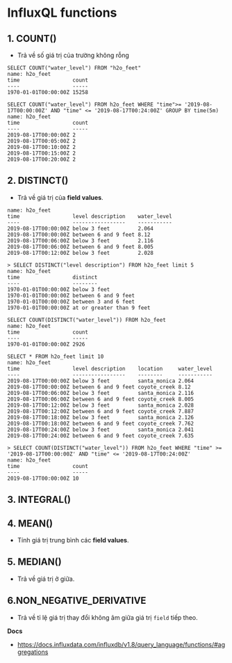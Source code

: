 # InfluxQL functions
## 1. COUNT()
- Trả về số giá trị của trường không rỗng

```
SELECT COUNT("water_level") FROM "h2o_feet"
name: h2o_feet
time                 count
----                 -----
1970-01-01T00:00:00Z 15258
```
```
SELECT COUNT("water_level") FROM h2o_feet WHERE "time">= '2019-08-17T00:00:00Z' AND "time" <= '2019-08-17T00:24:00Z' GROUP BY time(5m)
name: h2o_feet
time                 count
----                 -----
2019-08-17T00:00:00Z 2
2019-08-17T00:05:00Z 2
2019-08-17T00:10:00Z 2
2019-08-17T00:15:00Z 2
2019-08-17T00:20:00Z 2
```

## 2. DISTINCT()
- Trả về giá trị của **field values**.

```SELECT *::field FROM h2o_feet limit 5
name: h2o_feet
time                 level description    water_level
----                 -----------------    -----------
2019-08-17T00:00:00Z below 3 feet         2.064
2019-08-17T00:00:00Z between 6 and 9 feet 8.12
2019-08-17T00:06:00Z below 3 feet         2.116
2019-08-17T00:06:00Z between 6 and 9 feet 8.005
2019-08-17T00:12:00Z below 3 feet         2.028
```

```
> SELECT DISTINCT("level description") FROM h2o_feet limit 5
name: h2o_feet
time                 distinct
----                 --------
1970-01-01T00:00:00Z below 3 feet
1970-01-01T00:00:00Z between 6 and 9 feet
1970-01-01T00:00:00Z between 3 and 6 feet
1970-01-01T00:00:00Z at or greater than 9 feet
```

```
SELECT COUNT(DISTINCT("water_level")) FROM h2o_feet 
name: h2o_feet
time                 count
----                 -----
1970-01-01T00:00:00Z 2926
```

```
SELECT * FROM h2o_feet limit 10
name: h2o_feet
time                 level description    location     water_level
----                 -----------------    --------     -----------
2019-08-17T00:00:00Z below 3 feet         santa_monica 2.064
2019-08-17T00:00:00Z between 6 and 9 feet coyote_creek 8.12
2019-08-17T00:06:00Z below 3 feet         santa_monica 2.116
2019-08-17T00:06:00Z between 6 and 9 feet coyote_creek 8.005
2019-08-17T00:12:00Z below 3 feet         santa_monica 2.028
2019-08-17T00:12:00Z between 6 and 9 feet coyote_creek 7.887
2019-08-17T00:18:00Z below 3 feet         santa_monica 2.126
2019-08-17T00:18:00Z between 6 and 9 feet coyote_creek 7.762
2019-08-17T00:24:00Z below 3 feet         santa_monica 2.041
2019-08-17T00:24:00Z between 6 and 9 feet coyote_creek 7.635

> SELECT COUNT(DISTINCT("water_level")) FROM h2o_feet WHERE "time" >= '2019-08-17T00:00:00Z' AND "time" <= '2019-08-17T00:24:00Z' 
name: h2o_feet
time                 count
----                 -----
2019-08-17T00:00:00Z 10
```

## 3. INTEGRAL()
## 4. MEAN()
- Tính giá trị trung bình các **field values**.

## 5. MEDIAN()
- Trả về giá trị ở giữa.

## 6.NON_NEGATIVE_DERIVATIVE 
- Trả về tỉ lệ giá trị thay đổi không âm giữa giá trị `field` tiếp theo.

__Docs__
- https://docs.influxdata.com/influxdb/v1.8/query_language/functions/#aggregations
